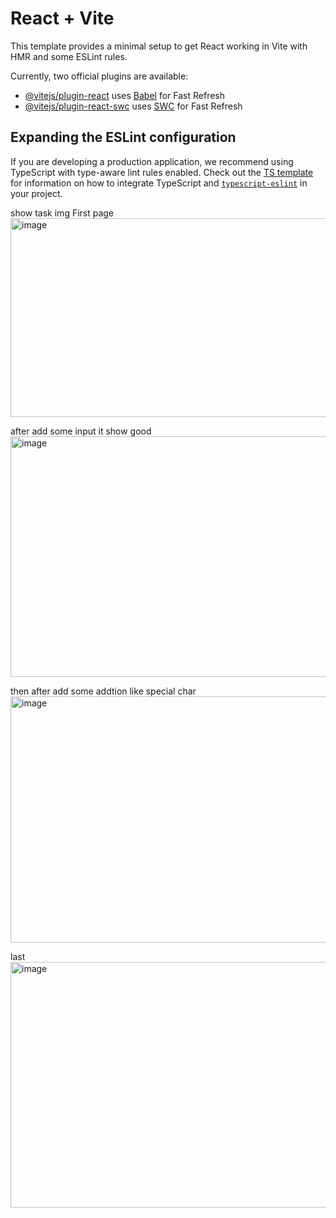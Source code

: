 # React + Vite

This template provides a minimal setup to get React working in Vite with HMR and some ESLint rules.

Currently, two official plugins are available:

- [@vitejs/plugin-react](https://github.com/vitejs/vite-plugin-react/blob/main/packages/plugin-react) uses [Babel](https://babeljs.io/) for Fast Refresh
- [@vitejs/plugin-react-swc](https://github.com/vitejs/vite-plugin-react/blob/main/packages/plugin-react-swc) uses [SWC](https://swc.rs/) for Fast Refresh

## Expanding the ESLint configuration

If you are developing a production application, we recommend using TypeScript with type-aware lint rules enabled. Check out the [TS template](https://github.com/vitejs/vite/tree/main/packages/create-vite/template-react-ts) for information on how to integrate TypeScript and [`typescript-eslint`](https://typescript-eslint.io) in your project.


show task img
First page
<img width="787" height="318" alt="image" src="https://github.com/user-attachments/assets/fab152d0-a586-43f1-980a-2428210ed73c" />

after add some input it show good
<img width="753" height="385" alt="image" src="https://github.com/user-attachments/assets/a414eb61-6246-4c1e-b7f7-17c1bd378278" />

then after add some addtion like special char
<img width="777" height="394" alt="image" src="https://github.com/user-attachments/assets/d97ebebc-4c23-4185-9a7f-bdc6387e1edb" />

last 
<img width="793" height="393" alt="image" src="https://github.com/user-attachments/assets/adfedd4a-f0d0-47e1-a746-05cae6b2fde9" />



